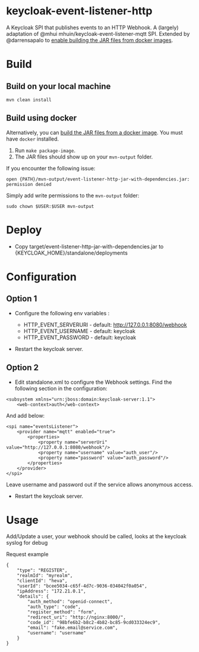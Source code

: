 # keycloak-event-listener-http

A Keycloak SPI that publishes events to an HTTP Webhook.
A (largely) adaptation of @mhui mhuin/keycloak-event-listener-mqtt SPI.
Extended by @darrensapalo to [enable building the JAR files from docker images](https://sapalo.dev/2021/06/16/send-keycloak-webhook-events/).

# Build

## Build on your local machine

```
mvn clean install
```

## Build using docker

Alternatively, you can [build the JAR files from a docker image](https://sapalo.dev/2021/06/16/send-keycloak-webhook-events/). You must have `docker` installed.

1. Run `make package-image`.
2. The JAR files should show up on your `mvn-output` folder.

If you encounter the following issue: 
```
open {PATH}/mvn-output/event-listener-http-jar-with-dependencies.jar: permission denied
```

Simply add write permissions to the `mvn-output` folder:

```
sudo chown $USER:$USER mvn-output
```

# Deploy

* Copy target/event-listener-http-jar-with-dependencies.jar to {KEYCLOAK_HOME}/standalone/deployments

# Configuration

## Option 1
* Configure the following env variables :

    - HTTP_EVENT_SERVERURI - default: http://127.0.0.1:8080/webhook
    - HTTP_EVENT_USERNAME - default: keycloak
    - HTTP_EVENT_PASSWORD - default: keycloak

* Restart the keycloak server.
## Option 2
* Edit standalone.xml to configure the Webhook settings. Find the following
  section in the configuration:

```
<subsystem xmlns="urn:jboss:domain:keycloak-server:1.1">
    <web-context>auth</web-context>
```

And add below:

```
<spi name="eventsListener">
    <provider name="mqtt" enabled="true">
        <properties>
            <property name="serverUri" value="http://127.0.0.1:8080/webhook"/>
            <property name="username" value="auth_user"/>
            <property name="password" value="auth_password"/>
        </properties>
    </provider>
</spi>
```

Leave username and password out if the service allows anonymous access.

* Restart the keycloak server.

# Usage
Add/Update a user, your webhook should be called, looks at the keycloak syslog for debug

Request example
```
{
    "type": "REGISTER",
    "realmId": "myrealm",
    "clientId": "heva",
    "userId": "bcee5034-c65f-4d7c-9036-034042f0a054",
    "ipAddress": "172.21.0.1", 
    "details": {
        "auth_method": "openid-connect",
        "auth_type": "code",
        "register_method": "form",
        "redirect_uri": "http://nginx:8000/",
        "code_id": "98bfe6b2-b8c2-4b82-bc85-9cd033324ec9",
        "email": "fake.email@service.com",
        "username": "username"
    }
}
```
